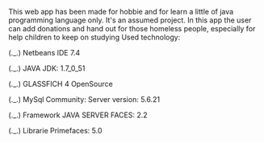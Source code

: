 This web app has been made for hobbie and for learn a little of java programming language only. It's an assumed project. 
In this app the user can add donations and hand out for those homeless people,
especially for help children to keep on studying
Used technology:

(._.) Netbeans IDE 7.4

(._.) JAVA JDK: 1.7_0_51

(._.) GLASSFICH 4 OpenSource

(._.) MySql Community: Server version: 5.6.21

(._.) Framework JAVA SERVER FACES: 2.2

(._.) Librarie Primefaces: 5.0
